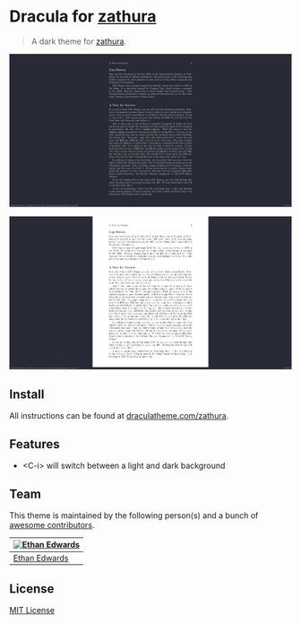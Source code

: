 # Dracula for [zathura](https://pwmt.org/projects/zathura/)

> A dark theme for [zathura](https://pwmt.org/projects/zathura/).

![Dark Mode](./darkmode.png)

![Light Mode](./lightmode.png)

## Install

All instructions can be found at [draculatheme.com/zathura](https://draculatheme.com/zathura).

## Features

* \<C-i\> will switch between a light and dark background

## Team

This theme is maintained by the following person(s) and a bunch of [awesome contributors](https://github.com/ethancedwards8/dracula-zathura/graphs/contributors).

[![Ethan Edwards](https://avatars3.githubusercontent.com/u/60861925?v=4&s=70)](https://github.com/ethancedwards8) |
--- |
[Ethan Edwards](https://github.com/ethancedwards8) |

## License

[MIT License](./LICENSE)
